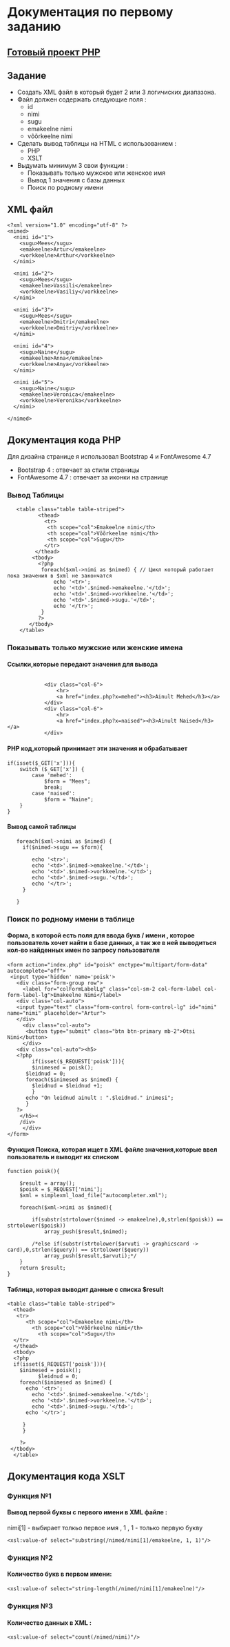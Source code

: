 # Документация по первому заданию
## [Готовый проект PHP](https://shumilo17.thkit.ee/project/shumilo_project/)
## Задание
+ Создать XML файл в который будет 2 или 3 логичиских диапазона.
+ Файл должен содержать следующие поля :
  + id
  + nimi
  + sugu
  + emakeelne nimi
  + võõrkeelne nimi
+ Сделать вывод таблицы на HTML с использованием : 
  + PHP
  + XSLT
+ Выдумать минимум 3 свои функции : 
  + Показывать только мужское или женское имя
  + Вывод 1 значения с базы данных
  + Поиск по родному имени

## XML файл
```
<?xml version="1.0" encoding="utf-8" ?>
<nimed>
  <nimi id="1">
    <sugu>Mees</sugu>
    <emakeelne>Artur</emakeelne>
    <vorkkeelne>Arthur</vorkkeelne>
  </nimi>
  
  <nimi id="2">
    <sugu>Mees</sugu>
    <emakeelne>Vassili</emakeelne>
    <vorkkeelne>Vasiliy</vorkkeelne>
  </nimi>

  <nimi id="3">
    <sugu>Mees</sugu>
    <emakeelne>Dmitri</emakeelne>
    <vorkkeelne>Dmitriy</vorkkeelne>
  </nimi>

  <nimi id="4">
    <sugu>Naine</sugu>
    <emakeelne>Anna</emakeelne>
    <vorkkeelne>Anya</vorkkeelne>
  </nimi>

  <nimi id="5">
    <sugu>Naine</sugu>
    <emakeelne>Veronica</emakeelne>
    <vorkkeelne>Veronika</vorkkeelne>
  </nimi>

</nimed>
```

## Документация кода PHP
Для дизайна странице я использовал Bootstrap 4 и FontAwesome 4.7
+ Bootstrap 4 :  отвечает за стили страницы
+ FontAwesome 4.7 : отвечает за иконки на странице

 ### Вывод Таблицы
```
   <table class="table table-striped">
          <thead>
            <tr>
             <th scope="col">Emakeelne nimi</th>
             <th scope="col">Võõrkeelne nimi</th>
             <th scope="col">Sugu</th>
            </tr>
         </thead>
        <tbody>
          <?php     
           foreach($xml->nimi as $nimed) { // Цикл который работает пока значения в $xml не закончатся 
               echo '<tr>';
               echo '<td>'.$nimed->emakeelne.'</td>';
               echo '<td>'.$nimed->vorkkeelne.'</td>';
               echo '<td>'.$nimed->sugu.'</td>';
               echo '</tr>';
           }
          ?>
       </tbody>
    </table>
```
### Показывать только мужские или женские имена
#### Ссылки,которые передают значения для вывода
```

            <div class="col-6">
                <hr>
                <a href="index.php?x=mehed"><h3>Ainult Mehed</h3></a>
            </div>
            <div class="col-6">
                <hr>
                <a href="index.php?x=naised"><h3>Ainult Naised</h3></a>
            </div>
```
#### PHP код,который принимает эти значения и обрабатывает
```
if(isset($_GET['x'])){
    switch ($_GET['x']) {
        case 'mehed':
            $form = "Mees";
            break;
        case 'naised':
            $form = "Naine";
    }
}
```
#### Вывод самой таблицы 
```
   foreach($xml->nimi as $nimed) {
     if($nimed->sugu == $form){

        echo '<tr>';
        echo '<td>'.$nimed->emakeelne.'</td>';
        echo '<td>'.$nimed->vorkkeelne.'</td>';
        echo '<td>'.$nimed->sugu.'</td>';
        echo '</tr>';
     }

   }
```
### Поиск по родному имени в таблице
#### Форма, в которой есть поля для ввода букв / имени , которое пользователь хочет найти в базе данных, а так же в ней выводиться кол-во найденных имен по запросу пользователя
```
<form action="index.php" id="poisk" enctype="multipart/form-data" autocomplete="off">
 <input type='hidden' name='poisk'>
   <div class="form-group row">
     <label for="colFormLabelLg" class="col-sm-2 col-form-label col-form-label-lg">Emakeelne Nimi</label>
   <div class="col-auto">
   <input type="text" class="form-control form-control-lg" id="nimi" name="nimi" placeholder="Artur">
   </div>
     <div class="col-auto">
      <button type="submit" class="btn btn-primary mb-2">Otsi Nimi</button>
     </div>
   <div class="col-auto"><h5>
   <?php
        if(isset($_REQUEST['poisk'])){
        $inimesed = poisk();
      $leidnud = 0;
      foreach($inimesed as $nimed) {
        $leidnud = $leidnud +1;
        }
      echo "On leidnud ainult : ".$leidnud." inimesi";
      }
   ?>
    </h5><
    /div>
     </div>
</form>
```
#### Функция Поиска, которая ищет в XML файле значения,которые ввел пользователь и выводит их списком
```
function poisk(){

    $result = array();
    $poisk = $_REQUEST['nimi'];
    $xml = simplexml_load_file("autocompleter.xml");

    foreach($xml->nimi as $nimed){

        if(substr(strtolower($nimed -> emakeelne),0,strlen($poisk)) == strtolower($poisk))
            array_push($result,$nimed);

        /*else if(substr(strtolower($arvuti -> graphicscard -> card),0,strlen($query)) == strtolower($query))
            array_push($result,$arvuti);*/
    }
    return $result;
}
```
#### Таблица, которая выводит данные с списка $result
```
<table class="table table-striped">
  <thead>
   <tr>
      <th scope="col">Emakeelne nimi</th>
        <th scope="col">Võõrkeelne nimi</th>
          <th scope="col">Sugu</th>
  </tr>
  </thead>
  <tbody>
  <?php
  if(isset($_REQUEST['poisk'])){
    $inimesed = poisk();
          $leidnud = 0;
    foreach($inimesed as $nimed) {
      echo '<tr>'; 
        echo '<td>'.$nimed->emakeelne.'</td>';
        echo '<td>'.$nimed->vorkkeelne.'</td>';
        echo '<td>'.$nimed->sugu.'</td>';
      echo '</tr>';

     }
     }

    ?>
 </tbody>
  </table>
```
## Документация кода XSLT

### Функция №1
#### Вывод первой буквы с первого имени в XML файле :
nimi[1] - выбирает толкьо первое имя
, 1 , 1 - только первую букву
```
<xsl:value-of select="substring(/nimed/nimi[1]/emakeelne, 1, 1)"/>
```
### Функция №2
#### Количество букв в первом имени:
```
<xsl:value-of select="string-length(/nimed/nimi[1]/emakeelne)"/>
```
### Функция №3
####  Количество данных в XML :
```
<xsl:value-of select="count(/nimed/nimi)"/>
```
